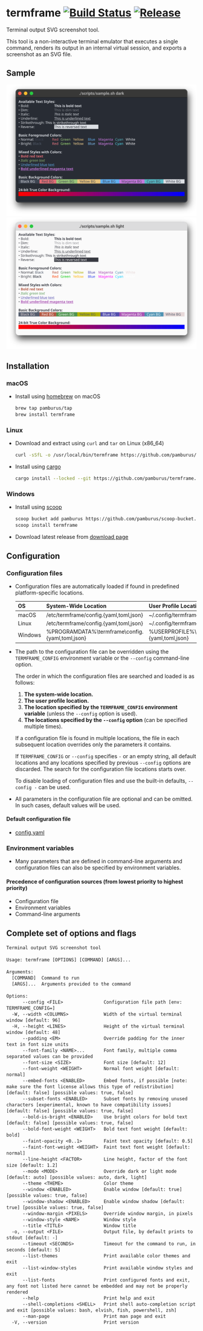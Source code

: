 # termframe [![Build Status][ci-img]][ci] [![Release][release-img]][release]

Terminal output SVG screenshot tool.

This tool is a non-interactive terminal emulator that executes a single command, renders its output in an internal virtual session, and exports a screenshot as an SVG file.

## Sample

![sample-dark](doc/sample-dark.svg#gh-dark-mode-only)
![sample-light](doc/sample-light.svg#gh-light-mode-only)

## Installation

### macOS

* Install using [homebrew](https://brew.sh) on macOS

  ```sh
  brew tap pamburus/tap
  brew install termframe
  ```

### Linux

* Download and extract using `curl` and `tar` on Linux (x86_64)

    ```sh
    curl -sSfL -o /usr/local/bin/termframe https://github.com/pamburus/termframe/releases/latest/download/termframe-linux-x86_64-musl.tar.gz | tar xz
    ```

* Install using [cargo](https://www.rust-lang.org/tools/install)

    ```sh
    cargo install --locked --git https://github.com/pamburus/termframe.git
    ```

### Windows

* Install using [scoop](https://scoop.sh)

    ```sh
    scoop bucket add pamburus https://github.com/pamburus/scoop-bucket.git
    scoop install termframe
    ```

* Download latest release from [download page](https://github.com/pamburus/termframe/releases/latest)

## Configuration

### Configuration files

* Configuration files are automatically loaded if found in predefined platform-specific locations.

    | OS      | System-Wide Location                     | User Profile Location                                          |
    | ------- | ---------------------------------------- |  ------------------------------------------------------- |
    | macOS   | /etc/termframe/config.{yaml,toml,json}          | ~/.config/termframe/config.{yaml,toml,json}                     |
    | Linux   | /etc/termframe/config.{yaml,toml,json}          | ~/.config/termframe/config.{yaml,toml,json}                     |
    | Windows | %PROGRAMDATA%\termframe\config.{yaml,toml,json} | %USERPROFILE%\AppData\Roaming\termframe\config.{yaml,toml,json} |

* The path to the configuration file can be overridden using the `TERMFRAME_CONFIG` environment variable or the `--config` command-line option.

    The order in which the configuration files are searched and loaded is as follows:
    1. __The system-wide location.__
    2. __The user profile location.__
    3. __The location specified by the `TERMFRAME_CONFIG` environment variable__ (unless the `--config` option is used).
    4. __The locations specified by the `--config` option__ (can be specified multiple times).

    If a configuration file is found in multiple locations, the file in each subsequent location overrides only the parameters it contains.

    If `TERMFRAME_CONFIG` or `--config` specifies `-` or an empty string, all default locations and any locations specified by previous `--config` options are discarded. The search for the configuration file locations starts over.

    To disable loading of configuration files and use the built-in defaults, `--config -` can be used.

* All parameters in the configuration file are optional and can be omitted. In such cases, default values will be used.

#### Default configuration file

* [config.yaml](src/assets/config.yaml)

### Environment variables

* Many parameters that are defined in command-line arguments and configuration files can also be specified by environment variables.

#### Precedence of configuration sources (from lowest priority to highest priority)

* Configuration file
* Environment variables
* Command-line arguments

## Complete set of options and flags

```text
Terminal output SVG screenshot tool

Usage: termframe [OPTIONS] [COMMAND] [ARGS]...

Arguments:
  [COMMAND]  Command to run
  [ARGS]...  Arguments provided to the command

Options:
      --config <FILE>               Configuration file path [env: TERMFRAME_CONFIG=]
  -W, --width <COLUMNS>             Width of the virtual terminal window [default: 96]
  -H, --height <LINES>              Height of the virtual terminal window [default: 48]
      --padding <EM>                Override padding for the inner text in font size units
      --font-family <NAME>...       Font family, multiple comma separated values can be provided
      --font-size <SIZE>            Font size [default: 12]
      --font-weight <WEIGHT>        Normal font weight [default: normal]
      --embed-fonts <ENABLED>       Embed fonts, if possible [note: make sure the font license allows this type of redistribution] [default: false] [possible values: true, false]
      --subset-fonts <ENABLED>      Subset fonts by removing unused characters [experimental, known to have compatibility issues] [default: false] [possible values: true, false]
      --bold-is-bright <ENABLED>    Use bright colors for bold text [default: false] [possible values: true, false]
      --bold-font-weight <WEIGHT>   Bold text font weight [default: bold]
      --faint-opacity <0..1>        Faint text opacity [default: 0.5]
      --faint-font-weight <WEIGHT>  Faint text font weight [default: normal]
      --line-height <FACTOR>        Line height, factor of the font size [default: 1.2]
      --mode <MODE>                 Override dark or light mode [default: auto] [possible values: auto, dark, light]
      --theme <THEME>               Color theme
      --window <ENABLED>            Enable window [default: true] [possible values: true, false]
      --window-shadow <ENABLED>     Enable window shadow [default: true] [possible values: true, false]
      --window-margin <PIXELS>      Override window margin, in pixels
      --window-style <NAME>         Window style
      --title <TITLE>               Window title
  -o, --output <FILE>               Output file, by default prints to stdout [default: -]
      --timeout <SECONDS>           Timeout for the command to run, in seconds [default: 5]
      --list-themes                 Print available color themes and exit
      --list-window-styles          Print available window styles and exit
      --list-fonts                  Print configured fonts and exit, any font not listed here cannot be embedded and may not be properly rendered
      --help                        Print help and exit
      --shell-completions <SHELL>   Print shell auto-completion script and exit [possible values: bash, elvish, fish, powershell, zsh]
      --man-page                    Print man page and exit
  -V, --version                     Print version
```

[ci-img]: https://github.com/pamburus/termframe/actions/workflows/ci.yml/badge.svg
[ci]: https://github.com/pamburus/termframe/actions/workflows/ci.yml
[release-img]: https://img.shields.io/github/v/release/pamburus/termframe?sort=semver
[release]: https://github.com/pamburus/termframe/releases/latest
